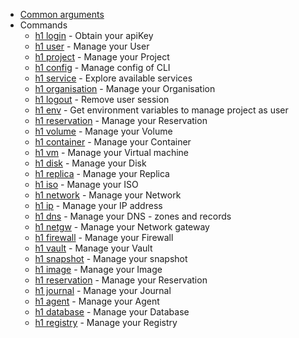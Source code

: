 * [Common arguments](common-arguments.md)
* Commands
  * [h1 login](login.md) - Obtain your apiKey
  * [h1 user](user.md) - Manage your User
  * [h1 project](project.md) - Manage your Project
  * [h1 config](config.md) - Manage config of CLI
  * [h1 service](service.md) - Explore available services
  * [h1 organisation](organisation.md) - Manage your Organisation
  * [h1 logout](logout.md) - Remove user session
  * [h1 env](env.md) - Get environment variables to manage project as user
  * [h1 reservation](reservation.md) - Manage your Reservation
  * [h1 volume](volume.md) - Manage your Volume
  * [h1 container](container.md) - Manage your Container
  * [h1 vm](vm.md) - Manage your Virtual machine
  * [h1 disk](disk.md) - Manage your Disk
  * [h1 replica](replica.md) - Manage your Replica
  * [h1 iso](iso.md) - Manage your ISO
  * [h1 network](network.md) - Manage your Network
  * [h1 ip](ip.md) - Manage your IP address
  * [h1 dns](dns.md) - Manage your DNS - zones and records
  * [h1 netgw](netgw.md) - Manage your Network gateway
  * [h1 firewall](firewall.md) - Manage your Firewall
  * [h1 vault](vault.md) - Manage your Vault
  * [h1 snapshot](snapshot.md) - Manage your snapshot
  * [h1 image](image.md) - Manage your Image
  * [h1 reservation](reservation.md) - Manage your Reservation
  * [h1 journal](journal.md) - Manage your Journal
  * [h1 agent](agent.md) - Manage your Agent
  * [h1 database](database.md) - Manage your Database
  * [h1 registry](registry.md) - Manage your Registry
